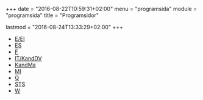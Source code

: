 +++
date = "2016-08-22T10:59:31+02:00"
menu = "programsida"
module = "programsida"
title = "Programsidor"

lastmod = "2016-08-24T13:33:29+02:00"
+++

- [E/EI](e-ei)
- [ES](es)
- [F](f)
- [IT/KandDV](it-kanddv)
- [KandMa](kandma)
- [MI](mi)
- [Q](q)
- [STS](sts)
- [W](w)
